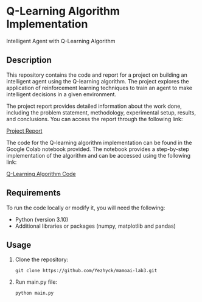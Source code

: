 # Q-Learning Algorithm Implementation

Intelligent Agent with Q-Learning Algorithm

## Description

This repository contains the code and report for a project on building an intelligent agent using the Q-learning algorithm. The project explores the application of reinforcement learning techniques to train an agent to make intelligent decisions in a given environment.

The project report provides detailed information about the work done, including the problem statement, methodology, experimental setup, results, and conclusions. You can access the report through the following link:

[Project Report](https://docs.google.com/document/d/1sYFQBakhxS6Vx5OsmFN0CFlOECE_UAaXbUPzZhqgJZ4/edit?usp=sharing)

The code for the Q-learning algorithm implementation can be found in the Google Colab notebook provided. The notebook provides a step-by-step implementation of the algorithm and can be accessed using the following link:

[Q-Learning Algorithm Code](https://colab.research.google.com/drive/13ttsI_p37HaKKweeJGrOAQzZ0ZrZuPRU?usp=sharing)

## Requirements

To run the code locally or modify it, you will need the following:

- Python (version 3.10)
- Additional libraries or packages (numpy, matplotlib and pandas)

## Usage

1. Clone the repository:

   ```shell
   git clone https://github.com/Yezhyck/mamoai-lab3.git
   
2. Run main.py file:

   ```shell
   python main.py